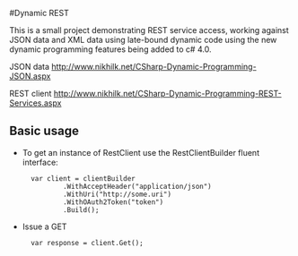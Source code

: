 #Dynamic REST

This is a small project demonstrating REST service access,
working against JSON data and XML data using late-bound
dynamic code using the new dynamic programming features being
added to c# 4.0.

JSON data
http://www.nikhilk.net/CSharp-Dynamic-Programming-JSON.aspx

REST client
http://www.nikhilk.net/CSharp-Dynamic-Programming-REST-Services.aspx

## Basic usage

* To get an instance of RestClient use the RestClientBuilder fluent interface:

        var client = clientBuilder
                .WithAcceptHeader("application/json")
                .WithUri("http://some.uri")
                .WithOAuth2Token("token")
                .Build();

* Issue a GET

        var response = client.Get();